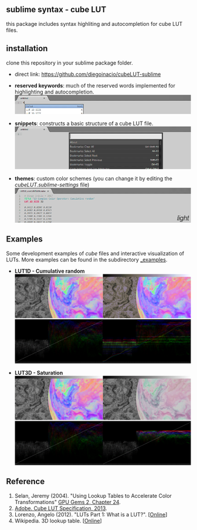## sublime syntax - cube LUT
this package includes syntax highliting and autocompletion for cube LUT files.

## installation
clone this repository in your sublime package folder.
- direct link: https://github.com/diegoinacio/cubeLUT-sublime

- **reserved keywords**: much of the reserved words implemented for highlighting and autocompletion.
![cubeLUT syntax](/_sourceimages/gif01.gif "reserved words")

- **snippets**: constructs a basic structure of a cube LUT file.
![cubeLUT syntax](/_sourceimages/gif02.gif "snippets")

- **themes**: custom color schemes (you can change it by editing the *cubeLUT.sublime-settings* file)
![cubeLUT syntax](/_sourceimages/gif03.gif "themes")

## Examples
Some development examples of *cube* files and interactive visualization of LUTs. More examples can be found in the subdirectory [_examples](/_examples).

- **LUT1D - Cumulative random**
![cubeLUT examples](/_sourceimages/LUT1D_ccoCUMSUM.png "LUT1D result")
![cubeLUT examples](/_sourceimages/LUT1D_ccoCUMSUM_wave.png "LUT1D waves")

- **LUT3D - Saturation**
![cubeLUT examples](/_sourceimages/LUT3D_scoSAT.png "LUT3D result")
![cubeLUT examples](/_sourceimages/LUT3D_scoSAT_wave.png "LUT3D waves")

## Reference
1. Selan, Jeremy (2004). "Using Lookup Tables to Accelerate Color Transformations" [GPU Gems 2, Chapter 24](https://developer.nvidia.com/gpugems/GPUGems2/gpugems2_chapter24.html).
2. [Adobe. Cube LUT Specification, 2013](http://wwwimages.adobe.com/content/dam/Adobe/en/products/speedgrade/cc/pdfs/cube-lut-specification-1.0.pdf).
3. Lorenzo, Angelo (2012). "LUTs Part 1: What is a LUT?". [[Online](http://www.fallenempiredigital.com/blog/2012/12/04/luts-part-1-what-is-a-lut/)]
4. Wikipedia. 3D lookup table. [[Online](https://en.wikipedia.org/wiki/3D_lookup_table)]